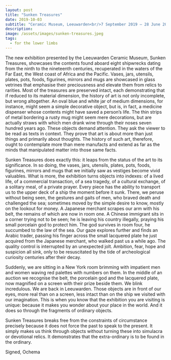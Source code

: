 ```yaml
---
layout: post
title: "Sunken Treasures"
date: 2019-10-03
subtitle: "Ceramic Museum, Leeuwarden<br/>7 September 2019 – 28 June 2020"
description:
image: /assets/images/sunken-treasures.jpeg
tags:
  - for the lower limbs
---
```


The new exhibition presented by the Leeuwarden Ceramic Museum, Sunken Treasures, showcases the contents found aboard eight shipwrecks dating from the ninth to the nineteenth centuries, recuperated in the waters of the Far East, the West coast of Africa and the Pacific. Vases, jars, utensils, plates, pots, foods, figurines, mirrors and mugs are showcased in glass vetrines that emphasise their preciousness and elevate them from relics to rarities. Most of the treasures are preserved intact, each demonstrating that if reduced to its material dimension, the history of art is not only incomplete, but wrong altogether. An oval blue and white jar of medium dimensions, for instance, might seem a simple decorative object, but is, in fact, a medicine dispenser whose contents might have saved a person’s life. The thin strips of metal bordering a rusty mug might seem mere decorations, but are actually straws with which men drank wine through their noses seven hundred years ago. These objects demand attention. They ask the viewer to be read as texts in context. They prove that art is about more than just things and primarily about thoughts. The history of such art, therefore, ought to contemplate more than mere manufacts and extend as far as the minds that manipulated matter into those same facts.  

Sunken Treasures does exactly this: it leaps from the status of the art to its significance. In so doing, the vases, jars, utensils, plates, pots, foods, figurines, mirrors and mugs that we initially saw as vestiges become vivid valuables. What is more, the exhibition turns objects into indexes: of a lived life, of a commercial transaction, of a sea tragedy, of a cultural exchange, of a solitary meal, of a private prayer. Every piece has the ability to transport us to the upper deck of a ship the moment before it sunk. There, we peruse without being seen, the gestures and gaits of men, who braved death and challenged the sea; sometimes moved by the simple desire to know, mostly on the lookout for money. A Japanese merchant scrapes our arm with his belt, the remains of which are now in room one. A Chinese immigrant sits in a corner trying not to be seen; he is leaving his country illegally, praying his small porcelain god to protect him. The god survives in room four, he succumbed to the law of the sea. Our gaze explores further and finds an Arabic trader, passing his finger across the small lacquered plate he just acquired from the Japanese merchant, who walked past us a while ago. The quality control is interrupted by an unexpected jolt. Ambition, fear, hope and suspicion all sink, only to be resuscitated by the tide of archeological curiosity centuries after their decay.  

Suddenly, we are sitting in a New York room brimming with impatient men and women waving red palettes with numbers on them. In the middle of an auction we recognise the belt, the porcelain god and the lacquered plate, now magnified on a screen with their prize beside them. We blink incredulous. We are back in Leeuwarden. Those objects are in front of our eyes, more real than on a screen, less intact than on the ship we visited with our imagination. This is when you know that the exhibition you are visiting is unique: because it makes you wonder about your place in the world. And it does so through the fragments of ordinary objects.

Sunken Treasures breaks free from the constraints of circumstance precisely because it does not force the past to speak to the present. It simply makes us think through objects without turning these into simulacra or devotional relics. It demonstrates that the extra-ordinary is to be found in the ordinary.

Signed, Ochema

